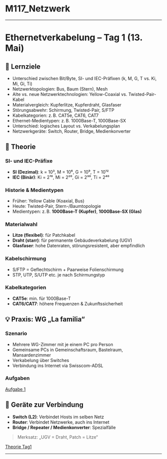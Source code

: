 # M117_Netzwerk
---
# Ethernetverkabelung – Tag 1 (13. Mai)

## 🎯 Lernziele
- Unterschied zwischen Bit/Byte, SI- und IEC-Präfixen (k, M, G, T vs. Ki, Mi, Gi, Ti)
- Netzwerktopologien: Bus, Baum (Stern), Mesh
- Alte vs. neue Netzwerktechnologien: Yellow-Coaxial vs. Twisted-Pair-Kabel
- Materialvergleich: Kupferlitze, Kupferdraht, Glasfaser
- Störungsabwehr: Schirmung, Twisted-Pair, S/FTP
- Kabelkategorien: z. B. CAT5e, CAT6, CAT7
- Ethernet-Medientypen: z. B. 1000Base-T, 1000Base-SX
- Unterschied: logisches Layout vs. Verkabelungsplan
- Netzwerkgeräte: Switch, Router, Bridge, Medienkonverter

## 📐 Theorie

### SI- und IEC-Präfixe
- **SI (Dezimal)**: k = 10³, M = 10⁶, G = 10⁹, T = 10¹²
- **IEC (Binär)**: Ki = 2¹⁰, Mi = 2²⁰, Gi = 2³⁰, Ti = 2⁴⁰

### Historie & Medientypen
- Früher: Yellow Cable (Koaxial, Bus)
- Heute: Twisted-Pair, Stern-/Baumtopologie
- Medientypen: z. B. **1000Base-T (Kupfer)**, **1000Base-SX (Glas)**

### Materialwahl
- **Litze (flexibel)**: für Patchkabel
- **Draht (starr)**: für permanente Gebäudeverkabelung (UGV)
- **Glasfaser**: hohe Datenraten, störungsresistent, aber empfindlich

### Kabelschirmung
- S/FTP = Geflechtschirm + Paarweise Folienschirmung
- STP, UTP, S/UTP etc. je nach Schirmungstyp

### Kabelkategorien
- **CAT5e**: min. für 1000Base-T
- **CAT6/CAT7**: höhere Frequenzen & Zukunftssicherheit

## 💡 Praxis: WG „La familia“

### Szenario
- Mehrere WG-Zimmer mit je einem PC pro Person
- Gemeinsame PCs in Gemeinschaftsraum, Bastelraum, Mansardenzimmer
- Verkabelung über Switches
- Verbindung ins Internet via Swisscom-ADSL

### Aufgaben
[Aufgabe 1](./Aufgaben/Tag1/Aufgabe1.md)

## 🔌 Geräte zur Verbindung
- **Switch (L2)**: Verbindet Hosts im selben Netz
- **Router**: Verbindet Netzwerke, auch ins Internet
- **Bridge / Repeater / Medienkonverter**: Spezialfälle

> Merksatz: „UGV = Draht, Patch = Litze“


[Theorie Tag1](./Pdfs/Tag1.pdf)

---
